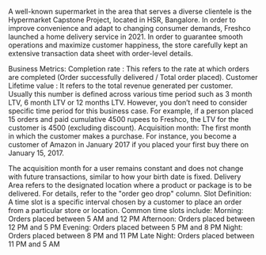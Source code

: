 A well-known supermarket in the area that serves a diverse clientele is the Hypermarket Capstone Project, located in HSR, Bangalore. In order to improve convenience and adapt to changing consumer demands, Freshco launched a home delivery service in 2021. In order to guarantee smooth operations and maximize customer happiness, the store carefully kept an extensive transaction data sheet with order-level details.

Business Metrics: Completion rate : This refers to the rate at which orders are completed (Order successfully delivered / Total order placed). Customer Lifetime value : It refers to the total revenue generated per customer. Usually this number is defined across various time period such as 3 month LTV, 6 month LTV or 12 months LTV. However, you don’t need to consider specific time period for this business case. For example, if a person placed 15 orders and paid cumulative 4500 rupees to Freshco, the LTV for the customer is 4500 (excluding discount). Acquisition month: The first month in which the customer makes a purchase. For instance, you become a customer of Amazon in January 2017 if you placed your first buy there on January 15, 2017.

The acquisition month for a user remains constant and does not change with future transactions, similar to how your birth date is fixed. Delivery Area refers to the designated location where a product or package is to be delivered. For details, refer to the "order geo drop" column. Slot Definition: A time slot is a specific interval chosen by a customer to place an order from a particular store or location. Common time slots include: Morning: Orders placed between 5 AM and 12 PM Afternoon: Orders placed between 12 PM and 5 PM Evening: Orders placed between 5 PM and 8 PM Night: Orders placed between 8 PM and 11 PM Late Night: Orders placed between 11 PM and 5 AM
